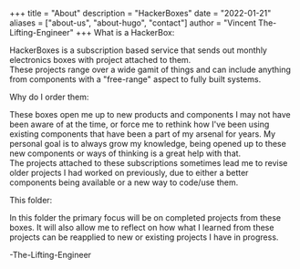 +++
title = "About"
description = "HackerBoxes"
date = "2022-01-21"
aliases = ["about-us", "about-hugo", "contact"]
author = "Vincent The-Lifting-Engineer"
+++
What is a HackerBox:

HackerBoxes is a subscription based service that sends out monthly electronics boxes with project attached to them.  
These projects range over a wide gamit of things and can include anything from components with a "free-range" aspect to fully built systems.  
  
Why do I order them:

These boxes open me up to new products and components I may not have been aware of at the time, or force me to rethink how I've been using existing components that have been a part of my arsenal for years. My personal goal is to always grow my knowledge, being opened up to these new components or ways of thinking is a great help with that.  
The projects attached to these subscriptions sometimes lead me to revise older projects I had worked on previously, due to either a better components being available or a new way to code/use them.  

This folder:  
  
In this folder the primary focus will be on completed projects from these boxes. It will also allow me to reflect on how what I learned from these projects can be reapplied to new or existing projects I have in progress.  

-The-Lifting-Engineer
